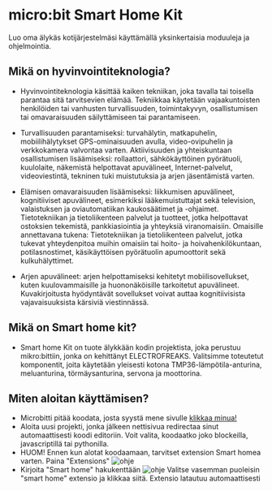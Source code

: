# micro:bit Smart Home Kit
Luo oma älykäs kotijärjestelmäsi käyttämällä yksinkertaisia moduuleja ja ohjelmointia.

## Mikä on hyvinvointiteknologia?

* Hyvinvointiteknologia käsittää kaiken tekniikan, joka tavalla tai toisella parantaa sitä tarvitsevien elämää. Tekniikkaa käytetään vajaakuntoisten henkilöiden tai vanhusten turvallisuuden, toimintakyvyn, osallistumisen tai omavaraisuuden säilyttämiseen tai parantamiseen.

* Turvallisuuden parantamiseksi: turvahälytin, matkapuhelin, mobiilihälytykset GPS-ominaisuuden avulla, video-ovipuhelin ja verkkokamera valvontaa varten.
Aktiivisuuden ja yhteiskuntaan osallistumisen lisäämiseksi: rollaattori, sähkökäyttöinen pyörätuoli, kuulolaite, näkemistä helpottavat apuvälineet, Internet-palvelut, videoviestintä, tekninen tuki muistutuksia ja arjen jäsentämistä varten.

* Elämisen omavaraisuuden lisäämiseksi: liikkumisen apuvälineet, kognitiiviset apuvälineet, esimerkiksi lääkemuistuttajat sekä television, valaistuksen ja oviautomatiikan kaukosäätimet ja -ohjaimet. Tietotekniikan ja tietoliikenteen palvelut ja tuotteet, jotka helpottavat ostoksien tekemistä, pankkiasiointia ja yhteyksiä viranomaisiin.
Omaisille annettavana tukena: Tietotekniikan ja tietoliikenteen palvelut, jotka tukevat yhteydenpitoa muihin omaisiin tai hoito- ja hoivahenkilökuntaan, potilasnostimet, käsikäyttöisen pyörätuolin apumoottorit sekä kulkuhälyttimet.

* Arjen apuvälineet: arjen helpottamiseksi kehitetyt mobiilisovellukset, kuten kuulovammaisille ja huononäköisille tarkoitetut apuvälineet. Kuvakirjoitusta hyödyntävät sovellukset voivat auttaa kognitiivisista vajavaisuuksista kärsiviä viestinnässä.


## Mikä on Smart home kit?

* Smart home Kit on tuote älykkään kodin projektista, joka perustuu mikro:bittiin, jonka on kehittänyt ELECTROFREAKS. Valitsimme toteutetut komponentit, joita käytetään yleisesti kotona TMP36-lämpötila-anturina, meluanturina, törmäysanturina, servona ja moottorina. 

## Miten aloitan käyttämisen? 

* Microbitti pitää koodata, josta syystä mene sivulle [klikkaa minua!](https://makecode.microbit.org)
* Aloita uusi projekti, jonka jälkeen nettisivua redirectaa sinut automaattisesti koodi editoriin. Voit valita, koodaatko joko blockeilla, javascriptillä tai pythonilla.
 * HUOM! Ennen kun alotat koodaamaan, tarvitset extension Smart homea varten. Paina "Extensions" ![ohje](https://i.imgur.com/wWxeLfe.png)
 * Kirjoita "Smart home" hakukenttään ![ohje](https://i.imgur.com/C0hdQcr.png)
 Valitse vasemman puoleisin "smart home" extensio ja klikkaa siitä. Extensio latautuu automaattisesti 
 
